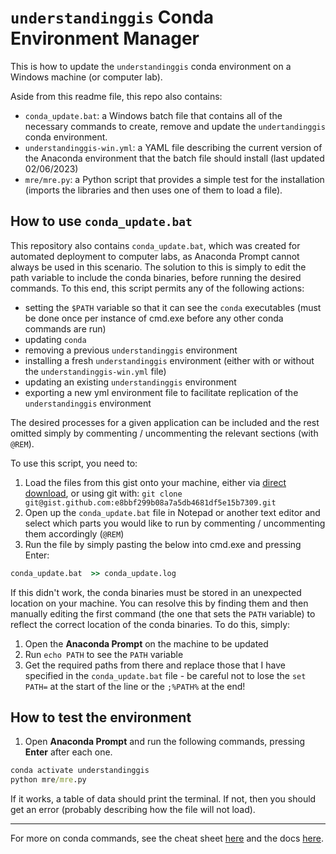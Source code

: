 # `understandinggis` Conda Environment Manager

This is how to update the `understandinggis` conda environment on a Windows machine (or computer lab).

Aside from this readme file, this repo also contains:
- `conda_update.bat`: a Windows batch file that contains all of the necessary commands to create, remove and update the `undertandinggis` conda environment. 
- `understandinggis-win.yml`: a YAML file describing the current version of the Anaconda environment that the batch file should install (last updated 02/06/2023)
- `mre/mre.py`: a Python script that provides a simple test for the installation (imports the libraries and then uses one of them to load a file).

## How to use `conda_update.bat` 

This repository also contains `conda_update.bat`, which was created for automated deployment to computer labs, as Anaconda Prompt cannot always be used in this scenario. The solution to this is simply to edit the path variable to include the conda binaries, before running the desired commands. To this end, this script permits any of the following actions:
* setting the `$PATH` variable so that it can see the `conda` executables (must be done once per instance of cmd.exe before any other conda commands are run)
* updating `conda`
* removing a previous `understandinggis` environment
* installing a fresh `understandinggis` environment (either with or without the `understandinggis-win.yml` file)
* updating an existing `understandinggis` environment 
* exporting a new yml environment file to facilitate replication of the `understandinggis` environment

The desired processes for a given application can be included and the rest omitted simply by commenting / uncommenting the relevant sections (with `@REM`).

To use this script, you need to:
1. Load the files from this gist onto your machine, either via [direct download](https://gist.github.com/jonnyhuck/e8bbf299b08a7a5db4681df5e15b7309/archive/5f79202a116672515fc56fec2caa04f041ab60fc.zip), or using git with: `git clone git@gist.github.com:e8bbf299b08a7a5db4681df5e15b7309.git`
1. Open up the `conda_update.bat` file in Notepad or another text editor and select which parts you would like to run by commenting / uncommenting them accordingly (`@REM`)
1. Run the file by simply pasting the below into cmd.exe and pressing Enter:
```cmd
conda_update.bat  >> conda_update.log
```

If this didn't work, the conda binaries must be stored in an unexpected location on your machine. You can resolve this by finding them and then manually editing the first command (the one that sets the `PATH` variable) to reflect the correct location of the conda binaries. To do this, simply:

1. Open the **Anaconda Prompt** on the machine to be updated
1. Run `echo PATH` to see the `PATH` variable
1. Get the required paths from there and replace those that I have specified in the `conda_update.bat` file - be careful not to lose the `set PATH=` at the start of the line or the `;%PATH%` at the end!

## How to test the environment

1. Open **Anaconda Prompt** and run the following commands, pressing **Enter** after each one.

```cmd
conda activate understandinggis
python mre/mre.py
```

 If it works, a table of data should print the terminal. If not, then you should get an error (probably describing how the file will not load).

---

For more on conda commands, see the cheat sheet [here](https://docs.conda.io/projects/conda/en/4.6.0/_downloads/52a95608c49671267e40c689e0bc00ca/conda-cheatsheet.pdf) and the docs [here](https://docs.conda.io/projects/conda/en/latest/commands.html).
